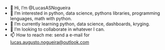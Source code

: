 - 👋 Hi, I’m @LucasASNogueira
- 👀 I’m interested in python, data science, pythons libraries, programming lenguages, math with python.
- 🌱 I’m currently learning python, data science, dashboards, kryging.
- 💞️ I’m looking to collaborate in whatever I can.
- 📫 How to reach me: send a e-mail for lucas.augusto.nogueira@outlook.com

<!---
LucasASNogueira/LucasASNogueira is a ✨ special ✨ repository because its `README.md` (this file) appears on your GitHub profile.
You can click the Preview link to take a look at your changes.
--->
